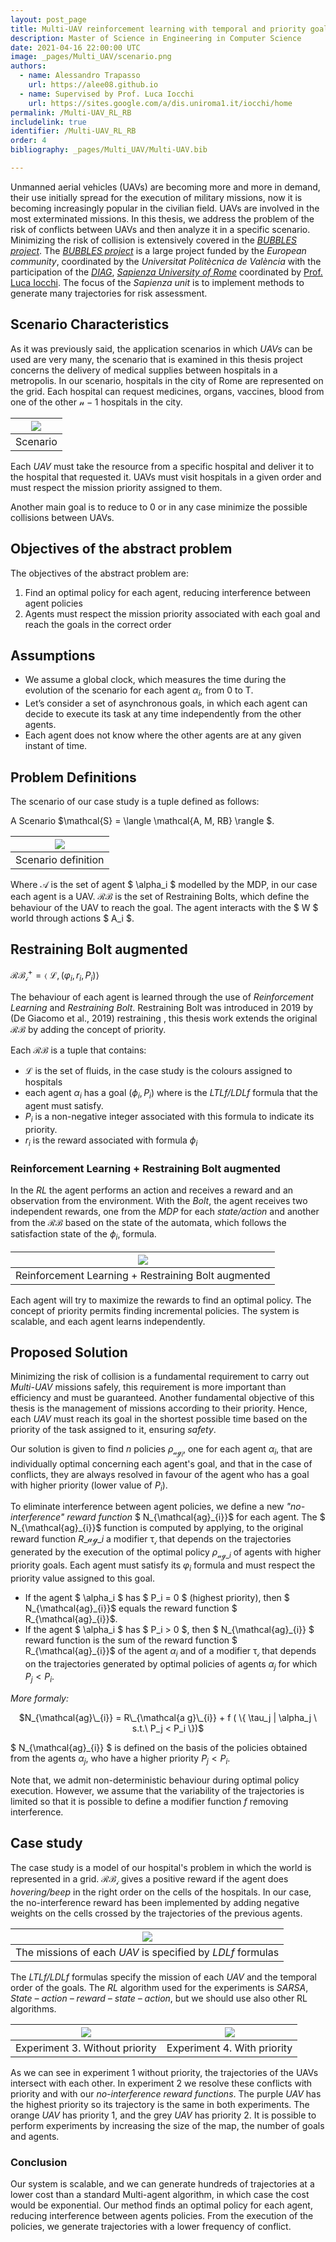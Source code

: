 ```yaml
---
layout: post_page
title: Multi-UAV reinforcement learning with temporal and priority goals
description: Master of Science in Engineering in Computer Science 
date: 2021-04-16 22:00:00 UTC
image: _pages/Multi_UAV/scenario.png
authors:
  - name: Alessandro Trapasso
    url: https://alee08.github.io
  - name: Supervised by Prof. Luca Iocchi
    url: https://sites.google.com/a/dis.uniroma1.it/iocchi/home
permalink: /Multi-UAV_RL_RB
includelink: true
identifier: /Multi-UAV_RL_RB
order: 4
bibliography: _pages/Multi_UAV/Multi-UAV.bib

---
```


Unmanned aerial vehicles (UAVs) are becoming more and more in demand, their use initially spread for the execution of military missions, now it is becoming increasingly popular in the civilian field. UAVs are involved in the most exterminated missions. In this thesis, we address the problem of the risk of conflicts between UAVs and then analyze it in a specific scenario. 
Minimizing the risk of collision is extensively covered in the [_BUBBLES project_](http://bubbles-project.eu/).
The [_BUBBLES project_](http://bubbles-project.eu/) is a large project funded by the _European community_, coordinated by the _Universitat Politècnica de València_ with the participation of the [_DIAG_](https://www.dis.uniroma1.it/en), [_Sapienza University of Rome_](https://www.uniroma1.it/en/pagina-strutturale/home) coordinated by [Prof. Luca Iocchi](https://sites.google.com/a/dis.uniroma1.it/iocchi/home). 
The focus of the _Sapienza unit_ is to implement methods to generate many trajectories for risk assessment.

## Scenario Characteristics 
As it was previously said, the application scenarios in which _UAVs_ can be used are very many, the scenario that is examined in this thesis project concerns the delivery of medical supplies between hospitals in a metropolis.
In our scenario, hospitals in the city of Rome are represented on the grid. Each hospital can request medicines, organs, vaccines, blood from one of the other $\mathcal{n-1}$ hospitals in the city.

| ![](_pages\Multi_UAV\scenario.png)| 
|:--:| 
| Scenario |

Each _UAV_ must take the resource from a specific hospital and deliver it to the hospital that requested it.
UAVs must visit hospitals in a given order and must respect the mission priority assigned to them.

Another main goal is to reduce to 0 or in any case minimize the possible collisions between UAVs.

## Objectives of the abstract problem
The objectives of the abstract problem are:
1. Find an optimal policy for each agent, reducing interference between agent policies
2. Agents must respect the mission priority associated with each goal and reach the goals in the correct order



## Assumptions 
- We assume a global clock, which measures the time during the evolution of the scenario for each agent $\alpha_i$, from 0 to T.
- Let’s consider a set of asynchronous goals, in which each agent can decide to execute its task at any time independently from the other agents.
- Each agent does not know where the other agents are at any given instant of time.

## Problem Definitions 
The scenario of our case study is a tuple defined as follows:

A Scenario $\mathcal{S}  = \langle \mathcal{A, M, RB} \rangle $. 

| ![](_pages\Multi_UAV\problem.gif)| 
|:--:| 
| Scenario definition   |

Where $\mathcal{A}$ is the set of agent $ \alpha_i $ modelled by the MDP, in our case each agent is a UAV.
$\mathcal{RB}$ is the set of Restraining Bolts, which define the behaviour of the UAV to reach the goal.
The agent interacts with the $ W $ world through actions $ A_i $.



## Restraining Bolt augmented
$\mathcal{RB_i^\mathcal{+}}=\mathcal\langle\ \mathcal{L}, (\varphi_{i}, r_{i}, P_{i}) \rangle$

The behaviour of each agent is learned through the use of _Reinforcement Learning_ and _Restraining Bolt_.
Restraining Bolt was introduced in 2019 by (De Giacomo et al., 2019)<d-cite key="restraining"> restraining </d-cite> , this thesis work extends the original $\mathcal{RB}$ by adding the concept of priority.

Each $\mathcal{RB}$ is a tuple that contains:
- $\mathcal{L}$ is the set of fluids,  in the case study is the colours assigned to hospitals
- each agent $\alpha_i$ has a goal ($\phi_i, P_i$) where is the _LTLf/LDLf_ formula that the agent must satisfy. 
- $P_i$ is a non-negative integer associated with this formula to indicate its priority.
- $r_i$ is the reward associated with formula $\phi_i$

### Reinforcement Learning + Restraining Bolt augmented
In the _RL_ the agent performs an action and receives a reward and an observation from the environment. With the _Bolt_, the agent receives two independent rewards, one from the _MDP_ for each _state/action_ and another from the $\mathcal{RB}$ based on the state of the automata, which follows the satisfaction state of the $\phi_i$, formula.

| ![](_pages\Multi_UAV\RL-RB+.gif)| 
|:--:| 
| Reinforcement Learning + Restraining Bolt augmented |


Each agent will try to maximize the rewards to find an optimal policy.
The concept of priority permits finding incremental policies. The system is scalable, and each agent learns independently.


## Proposed Solution
Minimizing the risk of collision is a fundamental requirement to carry out _Multi-UAV_ missions safely, this requirement is more important than efficiency and must be guaranteed.
Another fundamental objective of this thesis is the management of missions according to their priority.
Hence, each _UAV_ must reach its goal in the shortest possible time based on the priority of the task assigned to it, ensuring _safety_.

Our solution is given to find  $n$ policies $\rho_{\mathcal{a g}_{i}}$, one for each agent $\alpha_i$, that are individually optimal concerning each agent's goal, and that in the case of conflicts, they are always resolved in favour of the agent who has a goal with higher priority (lower value of $P_i$).

To eliminate interference between agent policies, we define a new _"no-interference" reward function_ $ N\_{\mathcal{ag}\_{i}}$ for each agent.
The $ N\_{\mathcal{ag}\_{i}}$ function is computed by applying, to the original reward function  $R\_{\mathcal{ag}\_{i}}$  a modifier $\mathcal{\tau_i}$ that depends on the trajectories generated by the execution of the optimal policy $\rho_{\mathcal{a g}\_{i}}$ of agents with higher priority goals.
Each agent must satisfy its $\varphi_{i}$ formula and must respect the priority value assigned to this goal.


- If the agent $ \alpha_i $ has $ P_i = 0 $ (highest priority), then $ N_{\mathcal{ag}\_{i}}$ equals the reward function $ R_{\mathcal{ag}\_{i}}$.
- If the agent $ \alpha_i $ has $ P_i > 0 $, then $ N\_{\mathcal{ag}\_{i}} $ reward function is the sum of the reward function $ R_{\mathcal{ag}\_{i}}$ of the agent $\alpha_i$ and of a modifier $\mathcal{\tau_i}$ that depends on the trajectories generated by optimal policies of agents $\alpha_j$ for which $P_j < P_i$.


_More formaly:_
<p style="text-align: center;">
$N_{\mathcal{ag}\_{i}} = R\_{\mathcal{a g}\_{i}} + f ( \{ \tau_j | \alpha_j \ s.t.\ P_j < P_i \})$
</p>

$ N\_{\mathcal{ag}\_{i}} $ is defined on the basis of the policies obtained from the agents $\alpha_j$, who have a higher priority $P_j < P_i$.

Note that, we admit non-deterministic behaviour during optimal policy execution. However, we assume that the variability of the trajectories is limited so that it is possible to define a modifier function $f$ removing interference.




## Case study
The case study is a model of our hospital's problem in which the world is represented in a grid.
$\mathcal{RB_i}$ gives a positive reward if the agent does _hovering/beep_ in the right order on the cells of the hospitals.
In our case, the no-interference reward has been implemented by adding negative weights on the cells crossed by the trajectories of the previous agents.

| ![](_pages\Multi_UAV\LDLf.png)| 
|:--:| 
| The missions of each _UAV_ is specified by _LDLf_ formulas  |


The _LTLf/LDLf_ formulas specify the mission of each _UAV_ and the temporal order of the goals.
The _RL_ algorithm used for the experiments is _SARSA_, _State – action – reward – state – action_, but we should use also other RL algorithms.

| ![](_pages\Multi_UAV\ex3.gif) | ![](_pages\Multi_UAV\ex4.gif) |
|:-------------------------:|:-------------------------:|
| Experiment 3. Without priority | Experiment 4. With priority |

As we can see in experiment 1 without priority, the trajectories of the UAVs intersect with each other. In experiment 2 we resolve these conflicts with priority and with our _no-interference reward functions_.
The purple _UAV_ has the highest priority so its trajectory is the same in both experiments. The orange _UAV_ has priority 1, and the grey _UAV_ has priority 2.
It is possible to perform experiments by increasing the size of the map, the number of goals and agents.

### Conclusion

Our system is scalable, and we can generate hundreds of trajectories at a lower cost than a standard Multi-agent algorithm, in which case the cost would be exponential.
Our method finds an optimal policy for each agent, reducing interference between agents policies.
From the execution of the policies, we generate trajectories with a lower frequency of conflict.
